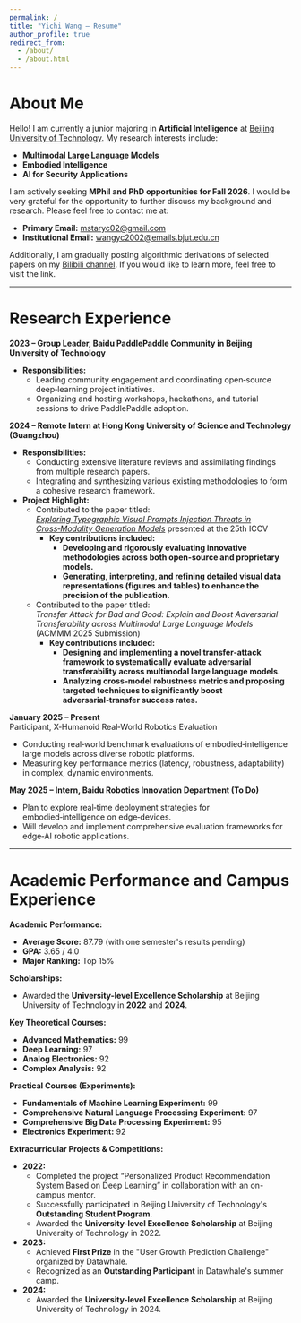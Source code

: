 ```yaml
---
permalink: /
title: "Yichi Wang – Resume"
author_profile: true
redirect_from: 
  - /about/
  - /about.html
---
```


# About Me

Hello! I am currently a junior majoring in **Artificial Intelligence** at [Beijing University of Technology](https://www.bjut.edu.cn/). My research interests include:

- **Multimodal Large Language Models**
- **Embodied Intelligence**
- **AI for Security Applications**

I am actively seeking **MPhil and PhD opportunities for Fall 2026**. I would be very grateful for the opportunity to further discuss my background and research. Please feel free to contact me at:  
- **Primary Email:** mstaryc02@gmail.com  
- **Institutional Email:** wangyc2002@emails.bjut.edu.cn  

Additionally, I am gradually posting algorithmic derivations of selected papers on my [Bilibili channel](https://space.bilibili.com/688302426). If you would like to learn more, feel free to visit the link.

---

# Research Experience
**2023 – Group Leader, Baidu PaddlePaddle Community in Beijing University of Technology**

- **Responsibilities:**
  - Leading community engagement and coordinating open‑source deep‑learning project initiatives.
  - Organizing and hosting workshops, hackathons, and tutorial sessions to drive PaddlePaddle adoption.


**2024 – Remote Intern at Hong Kong University of Science and Technology (Guangzhou)**

- **Responsibilities:**
  - Conducting extensive literature reviews and assimilating findings from multiple research papers.
  - Integrating and synthesizing various existing methodologies to form a cohesive research framework.
- **Project Highlight:**
  - Contributed to the paper titled:  
    *[Exploring Typographic Visual Prompts Injection Threats in Cross‑Modality Generation Models](https://arxiv.org/abs/2503.11519)* presented at the 25th ICCV  
    - **Key contributions included:**
      - **Developing and rigorously evaluating innovative methodologies across both open‑source and proprietary models.**
      - **Generating, interpreting, and refining detailed visual data representations (figures and tables) to enhance the precision of the publication.**
  - Contributed to the paper titled:  
    *Transfer Attack for Bad and Good: Explain and Boost Adversarial Transferability across Multimodal Large Language Models* (ACMMM 2025 Submission)  
    - **Key contributions included:**
      - **Designing and implementing a novel transfer‑attack framework to systematically evaluate adversarial transferability across multimodal large language models.**
      - **Analyzing cross‑model robustness metrics and proposing targeted techniques to significantly boost adversarial‑transfer success rates.**

**January 2025 – Present**  
Participant, X‑Humanoid Real‑World Robotics Evaluation  
- Conducting real‑world benchmark evaluations of embodied‑intelligence large models across diverse robotic platforms.  
- Measuring key performance metrics (latency, robustness, adaptability) in complex, dynamic environments.

**May 2025 – Intern, Baidu Robotics Innovation Department (To Do)**  
- Plan to explore real‑time deployment strategies for embodied‑intelligence on edge‑devices.  
- Will develop and implement comprehensive evaluation frameworks for edge‑AI robotic applications.  


---

# Academic Performance and Campus Experience

**Academic Performance:**

- **Average Score:** 87.79 (with one semester's results pending)
- **GPA:** 3.65 / 4.0  
- **Major Ranking:** Top 15%

**Scholarships:**

- Awarded the **University-level Excellence Scholarship** at Beijing University of Technology in **2022** and **2024**.

**Key Theoretical Courses:**

- **Advanced Mathematics:** 99
- **Deep Learning:** 97
- **Analog Electronics:** 92
- **Complex Analysis:** 92

**Practical Courses (Experiments):**

- **Fundamentals of Machine Learning Experiment:** 99
- **Comprehensive Natural Language Processing Experiment:** 97
- **Comprehensive Big Data Processing Experiment:** 95
- **Electronics Experiment:** 92

**Extracurricular Projects & Competitions:**

- **2022:**  
  - Completed the project “Personalized Product Recommendation System Based on Deep Learning” in collaboration with an on-campus mentor.
  - Successfully participated in Beijing University of Technology's **Outstanding Student Program**.
  - Awarded the **University-level Excellence Scholarship** at Beijing University of Technology in 2022.
- **2023:**  
  - Achieved **First Prize** in the "User Growth Prediction Challenge" organized by Datawhale.
  - Recognized as an **Outstanding Participant** in Datawhale's summer camp.
- **2024:**
  - Awarded the **University-level Excellence Scholarship** at Beijing University of Technology in 2024.
